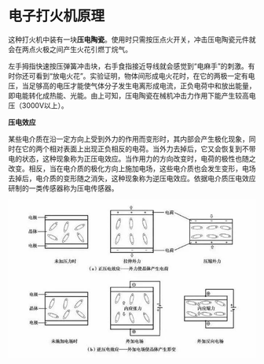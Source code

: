 # 电子打火机原理


这种打火机中装有一块**压电陶瓷**。使用时只需按压点火开关，冲击压电陶瓷元件就会在两点火极之间产生火花引燃丁烷气。

左手拇指快速按压弹簧冲击块，右手食指接近导线就会感觉到“电麻手”的刺激。有时你还可看到“放电火花”。实验证明，物体间形成电火花时，在它的两极一定有电压，当足够高的电压才能使气体分子发生电离形成电流，正负电荷中和放出能量，即电能转化成热能、光能。由上可知，压电陶瓷在械机冲击力作用下能产生较高电压（3000V以上）。

**压电效应**

某些电介质在沿一定方向上受到外力的作用而变形时，其内部会产生极化现象，同时在它的两个相对表面上出现正负相反的电荷。当外力去掉后，它又会恢复到不带电的状态，这种现象称为正压电效应。当作用力的方向改变时，电荷的极性也随之改变。相反，当在电介质的极化方向上施加电场，这些电介质也会发生变形，电场去掉后，电介质的变形随之消失，这种现象称为逆压电效应。依据电介质压电效应研制的一类传感器称为压电传感器。

![](assets/电子打火机原理/image-20230521225259427.png)
